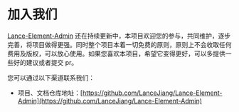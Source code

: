 # 加入我们

[Lance-Element-Admin](https://github.com/LanceJiang/Lance-Element-Admin) 还在持续更新中，本项目欢迎您的参与，共同维护，逐步完善，将项目做得更强。同时整个项目本着一切免费的原则，原则上不会收取任何费用及版权，可以放心使用。如果您喜欢本项目，希望它变得更好，可以多提供一些好的建议或者提交 pr。

您可以通过以下渠道联系我们：

- 项目、文档仓库地址：[https://github.com/LanceJiang/Lance-Element-Admin](https://github.com/LanceJiang/Lance-Element-Admin)
